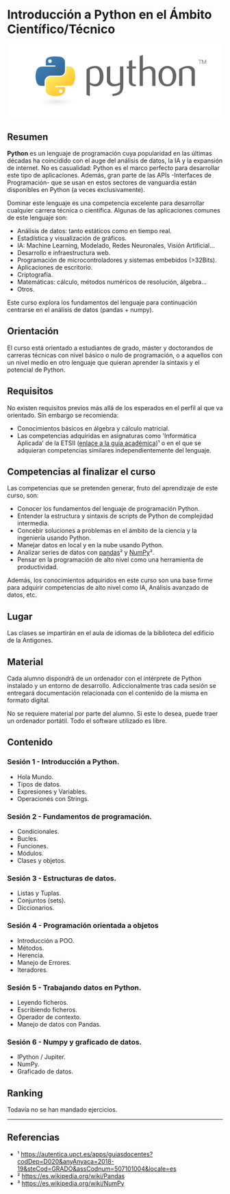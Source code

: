 # Introducción a Python en el Ámbito Científico/Técnico

![alt text][logo]

## Resumen

**Python** es un lenguaje de programación cuya popularidad en las últimas décadas ha coincidido con el auge del análisis de datos, la IA y la expansión de internet. No es casualidad: Python es el marco perfecto para desarrollar este tipo de aplicaciones. Además, gran parte de las APIs -Interfaces de Programación- que se usan en estos sectores de vanguardia están disponibles en Python (a veces exclusivamente).

Dominar este lenguaje es una competencia excelente para desarrollar cualquier carrera técnica o científica. Algunas de las aplicaciones comunes de este lenguaje son:

- Análisis de datos: tanto estáticos como en tiempo real.
- Estadística y visualización de gráficos.
- IA: Machine Learning, Modelado, Redes Neuronales, Visión Artificial...
- Desarrollo e infraestructura web.
- Programación de microcontroladores y sistemas embebidos (>32Bits).
- Aplicaciones de escritorio.
- Criptografía.
- Matemáticas: cálculo, métodos numéricos de resolución, álgebra...
- Otros.

Este curso explora los fundamentos del lenguaje para continuación centrarse en el análisis de datos (pandas + numpy).

## Orientación

El curso está orientado a estudiantes de grado, máster y doctorandos de carreras técnicas con nivel básico o nulo de programación, o a aquellos con un nivel medio en otro lenguaje que quieran aprender la sintaxis y el potencial de Python.

## Requisitos

No existen requisitos previos más allá de los esperados en el perfil al que va orientado. Sin embargo se recomienda:

- Conocimientos básicos en álgebra y cálculo matricial.
- Las competencias adquiridas en asignaturas como 'Informática Aplicada' de la ETSII ([enlace a la guía académica][guia_academica])¹ o en el que se adquieran competencias similares independientemente del lenguaje.

## Competencias al finalizar el curso

Las competencias que se pretenden generar, fruto del aprendizaje de este curso, son:

- Conocer los fundamentos del lenguaje de programación Python.
- Entender la estructura y sintaxis de scripts de Python de complejidad intermedia.
- Concebir soluciones a problemas en el ámbito de la ciencia y la ingeniería usando Python.
- Manejar datos en local y en la nube usando Python.
- Analizar series de datos con [pandas][pandas]² y [NumPy][numpy]².
- Pensar en la programación de alto nivel como una herramienta de productividad.

Además, los conocimientos adquiridos en este curso son una base firme para adquirir competencias de alto nivel como IA, Análisis avanzado de datos, etc.

## Lugar

Las clases se impartirán en el aula de idiomas de la biblioteca del edificio de la Antigones.

## Material

Cada alumno dispondrá de un ordenador con el intérprete de Python instalado y un entorno de desarrollo. Adiccionalmente tras cada sesión se entregará documentación relacionada con el contenido de la misma en formato digital.

No se requiere material por parte del alumno. Si este lo desea, puede traer un ordenador portátil. Todo el software utilizado es libre.

## Contenido

### Sesión 1 - Introducción a Python.
* Hola Mundo.
* Tipos de datos.
* Expresiones y Variables.
* Operaciones con Strings.

### Sesión 2 - Fundamentos de programación.
* Condicionales.
* Bucles.
* Funciones.
* Módulos.
* Clases y objetos.

### Sesión 3 - Estructuras de datos.
* Listas y Tuplas.
* Conjuntos (sets).
* Diccionarios.

### Sesión 4 - Programación orientada a objetos
* Introducción a POO.
* Métodos.
* Herencia.
* Manejo de Errores.
* Iteradores.

### Sesión 5 - Trabajando datos en Python.
* Leyendo ficheros.
* Escribiendo ficheros.
* Operador de contexto.
* Manejo de datos con Pandas.

### Sesión 6 - Numpy y graficado de datos.
* IPython / Jupiter.
* NumPy.
* Graficado de datos.


## Ranking

Todavía no se han mandado ejercicios.

---------------------------------------------------------------


## Referencias

- ¹ https://autentica.upct.es/apps/guiasdocentes?codDep=D020&anyAnyaca=2018-19&steCod=GRADO&assCodnum=507101004&locale=es
- ² https://es.wikipedia.org/wiki/Pandas
- ³ https://es.wikipedia.org/wiki/NumPy



[logo]: src/pyLogo.png "Logo"
[guia_academica]: https://autentica.upct.es/apps/guiasdocentes?codDep=D020&anyAnyaca=2018-19&steCod=GRADO&assCodnum=507101004&locale=esplan_estudios.php#1
[pandas]: https://es.wikipedia.org/wiki/Pandas
[numpy]: https://es.wikipedia.org/wiki/NumPy